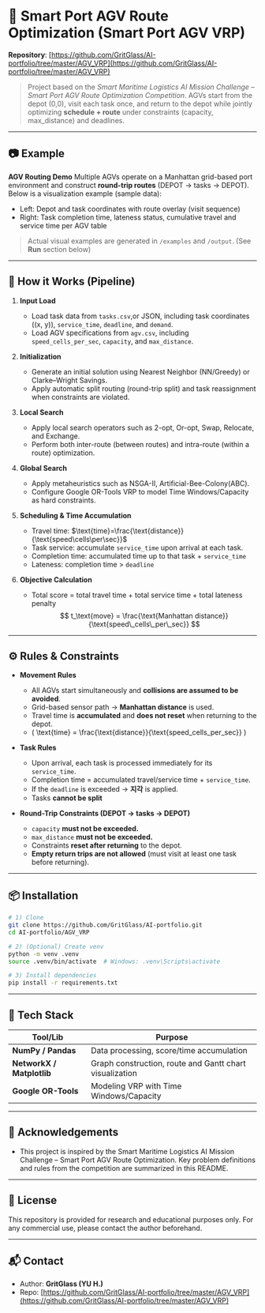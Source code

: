 # 🚢 Smart Port AGV Route Optimization (Smart Port AGV VRP)

**Repository**: [https://github.com/GritGlass/AI-portfolio/tree/master/AGV_VRP](https://github.com/GritGlass/AI-portfolio/tree/master/AGV_VRP)

> Project based on the *Smart Maritime Logistics AI Mission Challenge – Smart Port AGV Route Optimization Competition*.
> AGVs start from the depot (0,0), visit each task once, and return to the depot while jointly optimizing **schedule + route** under constraints (capacity, max_distance) and deadlines.

---

## 📷 Example

**AGV Routing Demo**
Multiple AGVs operate on a Manhattan grid-based port environment and construct **round-trip routes** (DEPOT → tasks → DEPOT). Below is a visualization example (sample data):

* Left: Depot and task coordinates with route overlay (visit sequence)
* Right: Task completion time, lateness status, cumulative travel and service time per AGV table

> Actual visual examples are generated in `/examples` and `/output`. (See **Run** section below)

---

## 🔧 How it Works (Pipeline)

1. **Input Load**

   * Load task data from `tasks.csv`,or JSON, including task coordinates ((x, y)), `service_time`, `deadline`, and `demand`.
   * Load AGV specifications from `agv.csv`, including `speed_cells_per_sec`, `capacity`, and `max_distance`.

2. **Initialization**

   * Generate an initial solution using Nearest Neighbor (NN/Greedy) or Clarke–Wright Savings.
   * Apply automatic split routing (round-trip split) and task reassignment when constraints are violated.

3. **Local Search**

   * Apply local search operators such as 2-opt, Or-opt, Swap, Relocate, and Exchange.
   * Perform both inter-route (between routes) and intra-route (within a route) optimization.

4. **Global Search**

   * Apply metaheuristics such as NSGA-II, Artificial-Bee-Colony(ABC).
   * Configure Google OR-Tools VRP to model Time Windows/Capacity as hard constraints.

5. **Scheduling & Time Accumulation**

   * Travel time: $\text{time}=\frac{\text{distance}}{\text{speed\cells\per\sec}}$
   * Task service: accumulate `service_time` upon arrival at each task.
   * Completion time: accumulated time up to that task + `service_time`
   * Lateness: completion time > `deadline`

6. **Objective Calculation**

   * Total score = total travel time + total service time + total lateness penalty
    $$
    t_\text{move} = \frac{\text{Manhattan distance}}{\text{speed\_cells\_per\_sec}}
    $$
---

## ⚙️ Rules & Constraints

* **Movement Rules**

  * All AGVs start simultaneously and **collisions are assumed to be avoided**.
  * Grid-based sensor path → **Manhattan distance** is used.
  * Travel time is **accumulated** and **does not reset** when returning to the depot.
  * ( \text{time} = \frac{\text{distance}}{\text{speed_cells_per_sec}} )

* **Task Rules**

  * Upon arrival, each task is processed immediately for its `service_time`.
  * Completion time = accumulated travel/service time + `service_time`.
  * If the `deadline` is exceeded ->  **지각** is applied.
  * Tasks **cannot be split**

* **Round-Trip Constraints (DEPOT → tasks → DEPOT)**

  * `capacity` **must not be exceeded.**
  * `max_distance` **must not be exceeded.**
  * Constraints **reset after returning** to the depot.
  * **Empty return trips are not allowed** (must visit at least one task before returning).

---

## 📦 Installation

```bash
# 1) Clone
git clone https://github.com/GritGlass/AI-portfolio.git
cd AI-portfolio/AGV_VRP

# 2) (Optional) Create venv
python -m venv .venv
source .venv/bin/activate  # Windows: .venv\Scripts\activate

# 3) Install dependencies
pip install -r requirements.txt
```

---


## 🧪 Tech Stack

| Tool/Lib                       | Purpose                              |
| ------------------------------ | -------------------------------------|
| **NumPy / Pandas**             | Data processing, score/time accumulation  |
| **NetworkX / Matplotlib**      | Graph construction, route and Gantt chart visualization |
| **Google OR-Tools**            | Modeling VRP with Time Windows/Capacity |

---

## 🙏 Acknowledgements

* This project is inspired by the Smart Maritime Logistics AI Mission Challenge – Smart Port AGV Route Optimization. Key problem definitions and rules from the competition are summarized in this README.

---

## 📄 License

This repository is provided for research and educational purposes only. For any commercial use, please contact the author beforehand.

---

## 📬 Contact

* Author: **GritGlass (YU H.)**
* Repo: [https://github.com/GritGlass/AI-portfolio/tree/master/AGV_VRP](https://github.com/GritGlass/AI-portfolio/tree/master/AGV_VRP)
